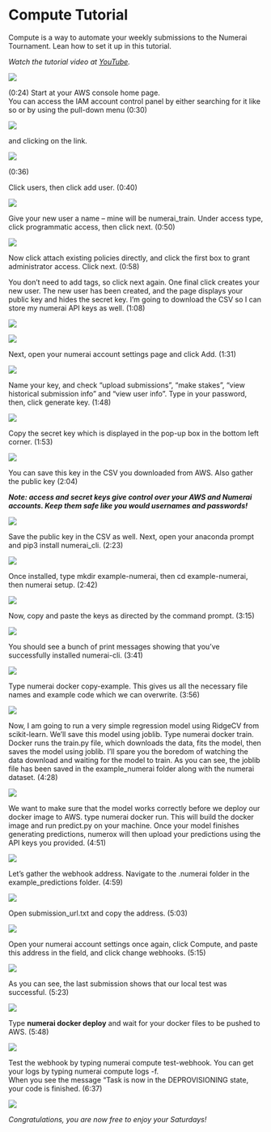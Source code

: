 # Compute Tutorial

Compute is a way to automate your weekly submissions to the Numerai Tournament.  Lean how to set it up in this tutorial.

_Watch the tutorial video at_ [_YouTube_](https://youtu.be/YFgXMpQszpM)_._

![](https://lh6.googleusercontent.com/JT1YyvA-AYlAGqlIVd-7Vg2NhPuO8rU_hoNX8z1XigAf1PN2ieWIuaBeY_PubKm8kGtMFy09qN_I-pOdtYjK2C9Ab3PO9HvOx3eG_E7y9PCq-WZf7zjWNdy_2eHf4kH2R6A2kPCm)

\(0:24\) Start at your AWS console home page.   
You can access the IAM account control panel by either searching for it like so or by using the pull-down menu \(0:30\)

![](https://lh4.googleusercontent.com/KfbxMlBZWCpxBqCY6Cu1FTXIRhqU81W8efaHRvu8zjVezXGWpQW56g69z-zwBVPXf8kJZj7zA0y0WmKynGBJof_ZN65nuGBpYGLrrQJ9WbttRmpnCmm57Y77b0TgZrccc4VuJXMR)

and clicking on the link.

![](https://lh5.googleusercontent.com/wZI-PSfGNdzSJuGXnOt2GKh3bOqKLvH8MoGcPxxZbfv6u-ysF71iyBjU95Za0P3adHPRWBhZevouhr9JoeOQO-zFX_c_YUlKYvc8Cn5h-uPPoFRVLJAkhbNlSvkYQOjaPwsFuKif)

\(0:36\)

Click users, then click add user. \(0:40\)

![](https://lh3.googleusercontent.com/HHrPPunj5VTQg9tBrVeT0sAzZ48j3M3cRV9sI-jd0W28wiGPVB74CS14nxmxTvWDXS4LF1hc3TX26afnF5yzpjOiWY9BTsqGw-Fy-vCuUmMgwyZXSLHImdepZ_IFujIazDYvVwcl)

Give your new user a name – mine will be numerai\_train. Under access type, click programmatic access, then click next. \(0:50\)

![](https://lh6.googleusercontent.com/UQzDp2KWesCZhe9jb0idCiNI7yszgq3fyYWIldPI-EUx-IGqWW1QgwtU6j24usHJz94j7_7z05rjrGGV_urj1kgZfEXBmFfDMMTFKEtc91cZv1rBiuvvj7R0qJn3XJkXeIgfZ-XE)

Now click attach existing policies directly, and click the first box to grant administrator access. Click next. \(0:58\)

You don’t need to add tags, so click next again. One final click creates your new user. The new user has been created, and the page displays your public key and hides the secret key. I’m going to download the CSV so I can store my numerai API keys as well. \(1:08\)

![](https://lh3.googleusercontent.com/GoNx8KnC6ytT467kMRPLqVKTHV-qHniUolbz3m1lVR3wh2KFN4redjSk7YJKM2jI4UmE_HSMg6VKLCgE_WD11L0VzSfk3TBI9gBdOf-ga6wbjf45yGJ9LMEIn1ym_7wSYylUEriM)

![](https://lh5.googleusercontent.com/6ihfmBIuTe-4BFEUzqwQeQa0v8sMkhrgepSJxQaBQErtNDjAYpjLgXAW2jfHh48xzxmxeae6n6EVeqvcMSePfwyp5LvlCchJkPRuKZfcviyfZ_ZEhXUQ1yAayvQn40UNux_ZcG6h)

Next, open your numerai account settings page and click Add. \(1:31\)

![](https://lh5.googleusercontent.com/zqGTjBjlR_RvBXQlZXhYjVg1bWCHo7BGpqvhjzpZwtbgW2atUE-fIdGK7cP8xe7J2b8n48VOTQ9QSGWB3FBUIdxa7XhWLXcFWAxgFqlHMj2Ub-HFbL7AJPwRj35a78QtGCYvheKN)

Name your key, and check “upload submissions”, “make stakes”, “view historical submission info” and “view user info”. Type in your password, then, click generate key. \(1:48\) 

![](https://lh3.googleusercontent.com/ociyl3axYtpsX4Om_2RkV3WjG5xL4UsB-zm7TcGu6S8Y8Ke-ZgFntY-CASfvm5QQ6XBjlsGx_CSYxplgDh7oe_uHJROz2UahQQZLtL7_0U1yhONIvSC84kYre3boOB7v-kwjrRSf)

Copy the secret key which is displayed in the pop-up box in the bottom left corner. \(1:53\)

![](https://lh5.googleusercontent.com/mB9G0owNROjyM0dAU08YCG7qRyJSKVqTpI6HyDpWd4KMB5XG5Dm_v3MMy_mYI0aGVCIQznqYkSYv_3dK2YvRuWcueAy1MVoC80O_2pvCKyooL7KPNCYQVl8_B5N4dGpJlwwsfYcf)

You can save this key in the CSV you downloaded from AWS. Also gather the public key \(2:04\)

_**Note: access and secret keys give control over your AWS and Numerai accounts. Keep them safe like you would usernames and passwords!**_ 

![](https://lh3.googleusercontent.com/epoIhcwStnpCFXueAGOhZwKmM9-TqLJXCrtLY4cBAUaKSF5wWeh8y32MJGuEyMGUMfft0j5j43oeUHKK9dwUCCFDRa44I4k8Gd5igP49ewR-NEtLQ0DU3aQLGIfUz7k1UUIBMi_J)

Save the public key in the CSV as well. Next, open your anaconda prompt and pip3 install numerai\_cli. \(2:23\) 

![](https://lh6.googleusercontent.com/zZHb0hph83WJ4ypaUBhmpDu1wHoNXCJKeuVmWswTrweUd2mFJc8zARD8Osis5RcJA3conQOS0kbLSUM-wmCB9hqDoif-lnjDtiwtFQCjrk1mm6QZgBeBtQgv9Y6Fig9l_x0hTP4H)

Once installed, type mkdir example-numerai, then cd example-numerai, then numerai setup. \(2:42\) 

![](https://lh4.googleusercontent.com/7_w6V8l6sqcqjPc_XNf1pq3HJmEZwVmg68w4XqoM5i2hrmQXNG2gNXkxDg7aP-Q0vZia_jsaMg8Leg9TddHbq3V56JszLoz3ydGvtsGpuh5CZ92dEK8orM8xNh0efP4_kTt-crnX)

Now, copy and paste the keys as directed by the command prompt. \(3:15\)

![](https://lh4.googleusercontent.com/C0zbxWABUMpQwAsPtMb78XvyfnRa6c4bZT1F4hyvJkA8aFuBuR_hSQv7Pn_xZVMj52grXKaAVxvYeHhPE__NfNk-G7HynDlGuReAqoLDia-lqpSUxNgGC8yXV5YvCU1M8SudPyKS)

You should see a bunch of print messages showing that you’ve successfully installed numerai-cli. \(3:41\)

![](https://lh5.googleusercontent.com/L3DVgnjU_cxeU2Sv7WP-u6gYrPjlgCYuD9hzHlqovS9RdqjeOLISoZ_SyWwFFTj8DIfEcEaeb56CJjas0HE2VgUyZFUpa5kp-Olos6ssUdAxkp923NvITZWo4a6tFH0HsVFklkWK)

Type numerai docker copy-example. This gives us all the necessary file names and example code which we can overwrite. \(3:56\)

![](https://lh6.googleusercontent.com/4Z-cFieomwv8gV2d9BtBdltBGsU3Eel9QhYSk01E5h2kIFam5cebN-xAFHIxWw8yjxB6JEnMI45SLbgyPJtyNaxlwyVoCeS6riADOhNm8-Ab399ysh4syyjuvLPKxf-jOnOkUs-v)

Now, I am going to run a very simple regression model using RidgeCV from scikit-learn. We’ll save this model using joblib. Type numerai docker train. Docker runs the train.py file, which downloads the data, fits the model, then saves the model using joblib. I’ll spare you the boredom of watching the data download and waiting for the model to train. As you can see, the joblib file has been saved in the example\_numerai folder along with the numerai dataset. \(4:28\)

![](https://lh6.googleusercontent.com/MQayrwIgIVnj-D0JjNUuFDRl1De9GBxvOpwRn5tsz7lr6F7dYlnBgbG5H_xA9U9ZF0HY2AFJyS2YPaEsrLJ5pq7VWVTSkbyrJzSZIh-A5rzYrU3X2-rZ2N61sz4vhg9ebaWeOUt7)

We want to make sure that the model works correctly before we deploy our docker image to AWS. type numerai docker run. This will build the docker image and run predict.py on your machine. Once your model finishes generating predictions, numerox will then upload your predictions using the API keys you provided. \(4:51\)

![](https://lh3.googleusercontent.com/OkYPLYPpsNtp-r15IlxfQOdrpSWuqFVJqwTRZQ8sJ8ZdZkFIiMGSiz6pl3iLIkfDcW4YTVh5QAo8UVnrHrN0FQ6RaXnYUH8mlrGLHFHwx4xbixxw6NyzvCn13xC5hLiaTMRwIbuT)

Let’s gather the webhook address. Navigate to the .numerai folder in the example\_predictions folder. \(4:59\)

![](https://lh3.googleusercontent.com/-qIvZJdaYN-MixvSEDTxFesieZK_cEq8exyzoi8Vh2HH3Ff9TM_wY7qTQ_PFRxeN9PD4kboBFSFr837S1Uwj55hFzCLUnkjmkAGU5CUVBZ_UFzxeTRxDsTtdaLdgtdkLFL_yyskP)

Open submission\_url.txt and copy the address. \(5:03\)

![](https://lh6.googleusercontent.com/-tDzCP5PvZuNDr2KLUswWdNm-SQGsIYFypCaqpkMLMjrV-HYGKal3jH5a75AZ7zBrBKYg5ih7MWCyOdpDWNfJlDpykxyO1pchg8RWUHOJTStos4-MSLRwjyuqim9yVyu29ogk4qC)

Open your numerai account settings once again, click Compute, and paste this address in the field, and click change webhooks. \(5:15\)

![](https://lh3.googleusercontent.com/FIJeEii3ArKQwjrhzkLKniCKSo_KIIYbrB0TFgOad6C6mGhyyY6XJ05jf45sqQ9_w1gqY1BCERnj6LCPx-KKscZDGdMXwpmtyhGCVavoYZzCN3QKs9wyKWgvhz47dyzbxNG_pZNu)

As you can see, the last submission shows that our local test was successful. \(5:23\)

![](https://lh4.googleusercontent.com/Kj7BZsN4ZiJ-3-FUaW9b17PZmAJam6xUJTxKjXzdx9Z3HReUKtdKUr6cghw7i9eV0h1XcEPjV4p5bOwPK6Ao6f-pyltBPs5IEjL0onYprWPyUuSL1NYVhYvcp9SuNAUN6TR6wnYS)

Type **numerai docker deploy** and wait for your docker files to be pushed to AWS. \(5:48\)

![](https://lh3.googleusercontent.com/BknJF6TzVUKr01EnAUA_eeAZQTjxI3UDhaBhyfA_i09DFcRHZrWwWRcjiUzkCXsdK3QuHHk-Qmq9poDBdVvZetql2wo4ecQYSqMH4c-TW-HOq4IOz4mOfscYjsfsvK0pu3jifWqB)

Test the webhook by typing numerai compute test-webhook. You can get your logs by typing numerai compute logs -f.   
When you see the message “Task is now in the DEPROVISIONING state, your code is finished. \(6:37\)

![](https://lh6.googleusercontent.com/UMDqrC30nc0b8EhpEKK5WilfPFAIj1Jy2T-CJo2PTqtfnzL-inv5TYe6MvQ7lrdCqcvuPH910wRvsmQGl-ZVDHQJd6zPZoWfKLz1wTLY-vEIbyybeCGGg6bWhMGhutEplTwvt-Z8)

_Congratulations, you are now free to enjoy your Saturdays!_  


